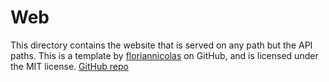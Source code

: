 # Web

This directory contains the website that is served on any path but the API paths. 
This is a template by [floriannicolas](https://github.com/floriannicolas) on GitHub, and is licensed under the MIT license.
[GitHub repo](https://github.com/floriannicolas/API-Documentation-HTML-Template?tab=MIT-1-ov-file)